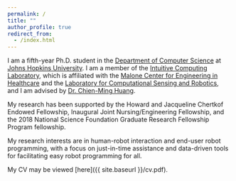 ```yaml
---
permalink: /
title: ""
author_profile: true
redirect_from:
  - /index.html
---
```

I am a fifth-year Ph.D. student in the <a href ="https://www.cs.jhu.edu/">Department of Computer Science</a> at <a href="https://www.jhu.edu/">Johns Hopkins University</a>. I am a member of the <a href="http://intuitivecomputing.jhu.edu/">Intuitive Computing Laboratory</a>, which is affiliated with the <a href="https://malonecenter.jhu.edu/">Malone Center for Engineering in Healthcare</a> and the <a href="https://lcsr.jhu.edu/">Laboratory for Computational Sensing and Robotics</a>, and I am advised by <a href ="https://www.cs.jhu.edu/~cmhuang/">Dr. Chien-Ming Huang</a>. 

My research has been supported by the Howard and Jacqueline Chertkof Endowed Fellowship, Inaugural Joint Nursing/Engineering Fellowship, and the 2018 National Science Foundation Graduate Research Fellowship Program fellowship. 

My research interests are in human-robot interaction and end-user robot programming, with a focus on just-in-time assistance and data-driven tools for facilitating easy robot programming for all.

My CV may be viewed  [here]({{ site.baseurl }}/cv.pdf).
